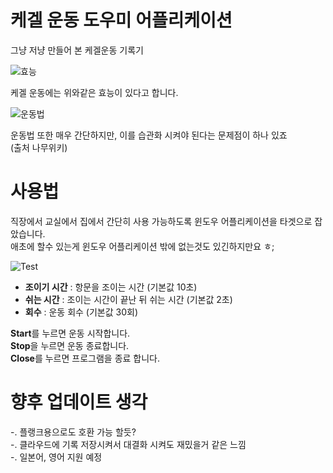 # 케겔 운동 도우미 어플리케이션
그냥 저냥 만들어 본 케겔운동 기록기  

![효능](https://github.com/gunki405/Kegel_Exercises/assets/69392760/ecaa5d09-3d51-4b22-a783-51183bf11dd8)

케겔 운동에는 위와같은 효능이 있다고 합니다.  

![운동법](https://github.com/gunki405/Kegel_Exercises/assets/69392760/b5e7407c-b145-439b-8693-297cf53ade02)

운동법 또한 매우 간단하지만, 이를 습관화 시켜야 된다는 문제점이 하나 있죠  
(출처 나무위키)  

# 사용법

직장에서 교실에서 집에서 간단히 사용 가능하도록 윈도우 어플리케이션을 타겟으로 잡았습니다.  
애초에 할수 있는게 윈도우 어플리케이션 밖에 없는것도 있긴하지만요 ㅎ;  

![Test](https://github.com/gunki405/Kegel_Exercises/assets/69392760/36f05fa2-61c6-4a74-abc4-3e1614112125)  
* **조이기 시간** : 항문을 조이는 시간 (기본값 10초)  
* **쉬는 시간** : 조이는 시간이 끝난 뒤 쉬는 시간 (기본값 2초)  
* **회수** : 운동 회수 (기본값 30회)  

**Start**를 누르면 운동 시작합니다.  
**Stop**을 누르면 운동 종료합니다.  
**Close**를 누르면 프로그램을 종료 합니다.  

# 향후 업데이트 생각

-. 플랭크용으로도 호환 가능 할듯?  
-. 클라우드에 기록 저장시켜서 대결화 시켜도 재밌을거 같은 느낌  
-. 일본어, 영어 지원 예정  
